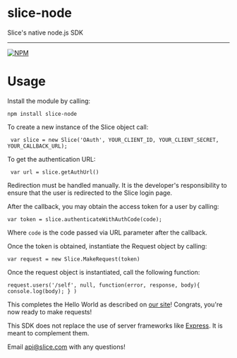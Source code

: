 # slice-node
Slice's native node.js SDK

--------
[![NPM](https://nodei.co/npm/slice-node.png?downloads=true)](https://npmjs.org/package/slice-node)

Usage
===

Install the module by calling:

`npm install slice-node`

To create a new instance of the Slice object call:

` var slice = new Slice('OAuth', YOUR_CLIENT_ID, YOUR_CLIENT_SECRET, YOUR_CALLBACK_URL);`

To get the authentication URL:

` var url = slice.getAuthUrl()`

Redirection must be handled manually.  It is the developer's responsibility to ensure that the user is redirected to the Slice login page. 

After the callback, you may obtain the access token for a user by calling:

`var token = slice.authenticateWithAuthCode(code);`

Where `code` is the code passed via URL parameter after the callback.

Once the token is obtained, instantiate the Request object by calling:

`var request = new Slice.MakeRequest(token)`

Once the request object is instantiated, call the following function:

`request.users('/self', null, function(error, response, body){
      console.log(body);
    }
    )`

This completes the Hello World as described on [our site](https://developer.slice.com/docs/hello)!  Congrats, you're now ready to make requests!

This SDK does not replace the use of server frameworks like [Express](http://expressjs.com).  It is meant to complement them.  

Email [api@slice.com](mailto:api@slice.com) with any questions!

